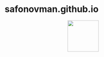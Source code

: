 # safonovman.github.io

<div id="header" align="center">
  <img src=https://media.giphy.com/media/M9gbBd9nbDrOTu1Mqx/giphy.gif" width="100"/>
</div>
